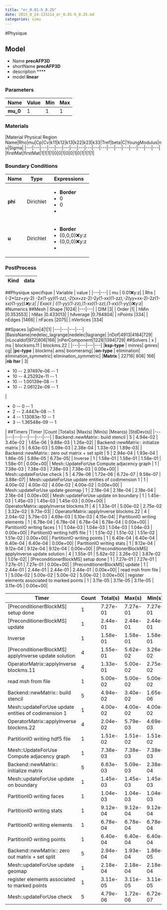 ```yaml
---
title: "er_0.01-h_0.25"
date: 2015_8_24-125214_er_0.01-h_0.25.md
categories: simu
--- 
```


#Physique
## Model 
 - Name **precAFP3D**
 - shortName **precAFP3D**
 - description ****
 - model **linear**

### Parameters
|Name|Value|Min|Max|
|---|---|---|---|
|**mu_0**|1|1|1|

### Materials
|Material Physical Region Name|Rho|mu|Cp|Cv|k11|k12|k13|k22|k23|k33|Tref|beta|C|YoungModulus|nu|Sigma|
|---|---|---|---|---|---|---|---|---|---|---|---|---|---|---|---|---|---|
|firstMat|firstMat|1|1|1|1|0|0|1|0|0|1|0|1|1|1|1|

### Boundary Conditions
|Name|Type|Expressions|
|---|---|---|
|**phi**|Dirichlet|<ul><li>**Border**</li><li>0</li><li>0</li><li></li></ul>|
|**u**|Dirichlet|<ul><li>**Border**</li><li>{0,0,0}:x:y:z</li><li>{0,0,0}:x:y:z</li><li></li></ul>|

### PostProcess
|Kind | data |
|---|---|
##Physique specifique
| Variable | value | 
|---|---|
| mu | 0.01:x:y:z| 
| Rhs | {-2*(z*z+y*y-2) -2*x*(1-y*y)*(1-z*z),-2*(x*x+z*z-2)-2*y*(1-x*x)*(1-z*z),-2*(y*y+x*x-2)-2*z*(1-x*x)*(1-y*y)}:x:y:z|
| Exact | {(1-y*y)*(1-z*z),(1-x*x)*(1-z*z),(1-x*x)*(1-y*y)}:x:y:z|
#Numerics
##Mesh
| Shape              |1024|
|---|---|
| DIM              |3|
| Order              |1|
| hMin              |0.353553|
| hMax              |0.433013|
| hAverage              |0.784804|
| nPoints              |334|
| nEdges              |1466|
| nFaces              |2075|
| nVertices              |334|

##Spaces
|qDim|4|1|1|
|---|---|---|---|
|BasisName|nedelec_lagrange|nedelec|lagrange|
|nDof|4913|4184|729|
|nLocaldof|972|806|166|
|nPerComponent|1228|1394|729|
##Solvers
| x | ms | blocksms.11 | blockms.22 |
|---|---|---|---| 
|**ksp-type** |  minres| gmres| cg|
|**pc-type**  |  blockms| ams| boomeramg|
|**on-type**  |  elimination| elimination_symmetric| elimination_symmetric|
|**Matrix**  |  22716| 806| 166|
|**nb Iter**  |  3| <ul><li>10 -- 2.97497e-06 -- 1</li><li>10 -- 4.25292e-11 -- 1</li><li>10 -- 1.00139e-08 -- 1</li><li>10 -- 2.06122e-09 -- 1</li></ul>| <ul><li>0 -- 0 -- 1</li><li>2 -- 2.4447e-08 -- 1</li><li>4 -- 1.13083e-10 -- 1</li><li>3 -- 1.36548e-09 -- 1</li></ul>|
##Timers
|Timer                                                  |Count   |Total(s)     |Max(s)     |Min(s)    |Mean(s) |StdDev(s)|
|---|---|---|---|---|---|---|
|                                                     Backend::newMatrix:: build stencil |       5 |    4.94e-02 |    3.40e-02 |    1.65e-06 |    9.88e-03 |    1.26e-02|
|                                                     Backend::newMatrix:: initialize matrix |       5 |    6.63e-03 |    5.09e-03 |    2.38e-04 |    1.33e-03 |    1.89e-03|
|                                                     Backend::newMatrix:: zero out matrix + set split |       5 |    2.94e-04 |    1.93e-04 |    1.86e-05 |    5.89e-05 |    6.73e-05|
|                                                     Inverse |       1 |    1.58e-01 |    1.58e-01 |    1.58e-01 |    1.58e-01 |    0.00e+00|
|                                                     Mesh::UpdateForUse Compute adjacency graph |       1 |    7.38e-03 |    7.38e-03 |    7.38e-03 |    7.38e-03 |    0.00e+00|
|                                                     Mesh::updateForUse check |       5 |    4.79e-06 |    1.72e-06 |    6.72e-07 |    9.58e-07 |    3.88e-07|
|                                                     Mesh::updateForUse update entities of codimension 1 |       1 |    4.00e-02 |    4.00e-02 |    4.00e-02 |    4.00e-02 |    0.00e+00|
|                                                     Mesh::updateForUse update geomap |       1 |    2.18e-04 |    2.18e-04 |    2.18e-04 |    2.18e-04 |    0.00e+00|
|                                                     Mesh::updateForUse update on boundary |       1 |    1.45e-03 |    1.45e-03 |    1.45e-03 |    1.45e-03 |    0.00e+00|
|                                                     OperatorMatrix::applyInverse blockms.11 |       4 |    1.33e-01 |    5.00e-02 |    2.75e-02 |    3.32e-02 |    9.73e-03|
|                                                     OperatorMatrix::applyInverse blockms.22 |       4 |    2.04e-02 |    5.79e-03 |    4.69e-03 |    5.10e-03 |    4.15e-04|
|                                                     PartitionIO writing elements |       1 |    6.78e-04 |    6.78e-04 |    6.78e-04 |    6.78e-04 |    0.00e+00|
|                                                     PartitionIO writing faces |       1 |    1.04e-03 |    1.04e-03 |    1.04e-03 |    1.04e-03 |    0.00e+00|
|                                                     PartitionIO writing hdf5 file |       1 |    1.51e-02 |    1.51e-02 |    1.51e-02 |    1.51e-02 |    0.00e+00|
|                                                     PartitionIO writing points |       1 |    6.40e-04 |    6.40e-04 |    6.40e-04 |    6.40e-04 |    0.00e+00|
|                                                     PartitionIO writing stats |       1 |    9.12e-04 |    9.12e-04 |    9.12e-04 |    9.12e-04 |    0.00e+00|
|                                                     [PreconditionerBlockMS] applyInverse update solution |       4 |    1.55e-01 |    5.62e-02 |    3.26e-02 |    3.87e-02 |    1.01e-02|
|                                                     [PreconditionerBlockMS] setup done  |       1 |    7.27e-01 |    7.27e-01 |    7.27e-01 |    7.27e-01 |    0.00e+00|
|                                                     [PreconditionerBlockMS] update |       1 |    2.44e-01 |    2.44e-01 |    2.44e-01 |    2.44e-01 |    0.00e+00|
|                                                     read msh from file |       1 |    5.00e-02 |    5.00e-02 |    5.00e-02 |    5.00e-02 |    0.00e+00|
|                                                     register elements associated to marked points |       1 |    3.11e-05 |    3.11e-05 |    3.11e-05 |    3.11e-05 |    0.00e+00|

|Timer                                                  |Count   |Total(s)     |Max(s)     |Min(s)    |Mean(s) |StdDev(s)|
|---|---|---|---|---|---|---|
|                                                     [PreconditionerBlockMS] setup done  |       1 |    7.27e-01 |    7.27e-01 |    7.27e-01 |    7.27e-01 |    0.00e+00|
|                                                     [PreconditionerBlockMS] update |       1 |    2.44e-01 |    2.44e-01 |    2.44e-01 |    2.44e-01 |    0.00e+00|
|                                                     Inverse |       1 |    1.58e-01 |    1.58e-01 |    1.58e-01 |    1.58e-01 |    0.00e+00|
|                                                     [PreconditionerBlockMS] applyInverse update solution |       4 |    1.55e-01 |    5.62e-02 |    3.26e-02 |    3.87e-02 |    1.01e-02|
|                                                     OperatorMatrix::applyInverse blockms.11 |       4 |    1.33e-01 |    5.00e-02 |    2.75e-02 |    3.32e-02 |    9.73e-03|
|                                                     read msh from file |       1 |    5.00e-02 |    5.00e-02 |    5.00e-02 |    5.00e-02 |    0.00e+00|
|                                                     Backend::newMatrix:: build stencil |       5 |    4.94e-02 |    3.40e-02 |    1.65e-06 |    9.88e-03 |    1.26e-02|
|                                                     Mesh::updateForUse update entities of codimension 1 |       1 |    4.00e-02 |    4.00e-02 |    4.00e-02 |    4.00e-02 |    0.00e+00|
|                                                     OperatorMatrix::applyInverse blockms.22 |       4 |    2.04e-02 |    5.79e-03 |    4.69e-03 |    5.10e-03 |    4.15e-04|
|                                                     PartitionIO writing hdf5 file |       1 |    1.51e-02 |    1.51e-02 |    1.51e-02 |    1.51e-02 |    0.00e+00|
|                                                     Mesh::UpdateForUse Compute adjacency graph |       1 |    7.38e-03 |    7.38e-03 |    7.38e-03 |    7.38e-03 |    0.00e+00|
|                                                     Backend::newMatrix:: initialize matrix |       5 |    6.63e-03 |    5.09e-03 |    2.38e-04 |    1.33e-03 |    1.89e-03|
|                                                     Mesh::updateForUse update on boundary |       1 |    1.45e-03 |    1.45e-03 |    1.45e-03 |    1.45e-03 |    0.00e+00|
|                                                     PartitionIO writing faces |       1 |    1.04e-03 |    1.04e-03 |    1.04e-03 |    1.04e-03 |    0.00e+00|
|                                                     PartitionIO writing stats |       1 |    9.12e-04 |    9.12e-04 |    9.12e-04 |    9.12e-04 |    0.00e+00|
|                                                     PartitionIO writing elements |       1 |    6.78e-04 |    6.78e-04 |    6.78e-04 |    6.78e-04 |    0.00e+00|
|                                                     PartitionIO writing points |       1 |    6.40e-04 |    6.40e-04 |    6.40e-04 |    6.40e-04 |    0.00e+00|
|                                                     Backend::newMatrix:: zero out matrix + set split |       5 |    2.94e-04 |    1.93e-04 |    1.86e-05 |    5.89e-05 |    6.73e-05|
|                                                     Mesh::updateForUse update geomap |       1 |    2.18e-04 |    2.18e-04 |    2.18e-04 |    2.18e-04 |    0.00e+00|
|                                                     register elements associated to marked points |       1 |    3.11e-05 |    3.11e-05 |    3.11e-05 |    3.11e-05 |    0.00e+00|
|                                                     Mesh::updateForUse check |       5 |    4.79e-06 |    1.72e-06 |    6.72e-07 |    9.58e-07 |    3.88e-07|

